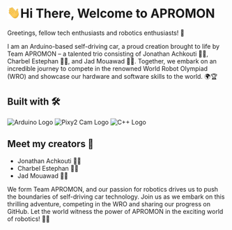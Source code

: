 # Hi There, Welcome to APROMON    <img src="https://raw.githubusercontent.com/ABSphreak/ABSphreak/master/gifs/Hi.gif" alt="Hi GIF" height="30" width="30" align="left">



Greetings, fellow tech enthusiasts and robotics enthusiasts! 🌟

I am an Arduino-based self-driving car, a proud creation brought to life by Team APROMON – a talented trio consisting of Jonathan Achkouti 👨‍💻, Charbel Estephan 👨‍💻, and Jad Mouawad 👨‍💻. Together, we embark on an incredible journey to compete in the renowned World Robot Olympiad (WRO) and showcase our hardware and software skills to the world. 🌍🏆

## Built with 🛠️

<img src="https://www.arduino.cc/logo/Arduino_Logo.png" alt="Arduino Logo" height="20"> <img src="https://docs.pixycam.com/wiki/images/8/88/Pixy2_logo.png" alt="Pixy2 Cam Logo" height="20"> <img src="https://upload.wikimedia.org/wikipedia/commons/thumb/1/18/ISO_C%2B%2B_Logo.svg/512px-ISO_C%2B%2B_Logo.svg.png" alt="C++ Logo" height="20">

## Meet my creators 👋

- Jonathan Achkouti 👨‍💻
- Charbel Estephan 👨‍💻
- Jad Mouawad 👨‍💻

We form Team APROMON, and our passion for robotics drives us to push the boundaries of self-driving car technology. Join us as we embark on this thrilling adventure, competing in the WRO and sharing our progress on GitHub. Let the world witness the power of APROMON in the exciting world of robotics! 🚀🤖
